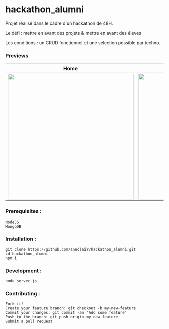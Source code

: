 # hackathon_alumni

Projet réalisé dans le cadre d'un hackathon de 48H.

Le défi : mettre en avant des projets & mettre en avant des éleves
        
Les conditions : un CRUD fonctionnel et une selection possible par techno.


### Previews
| Home   |      Page Codeurs      | Page Projets |
|:----------:|:-------------:|:------:|
| <img src="http://imgur.com/NqTlK7N.png" width="400px" />   |  <img src="http://imgur.com/HcDteuO.png" width="400px" />   | <img src="http://imgur.com/p0qoJUb.png" width="400px" /> |


### Prerequisites : 

	NodeJS 
	MongoDB

### Installation :

	git clone https://github.com/annclair/hackathon_alumni.git
	cd hackathon_alumni
	npm i

### Development :

	node server.js


### Contributing :

    Fork it!
    Create your feature branch: git checkout -b my-new-feature
    Commit your changes: git commit -am 'Add some feature'
    Push to the branch: git push origin my-new-feature
    Submit a pull request
